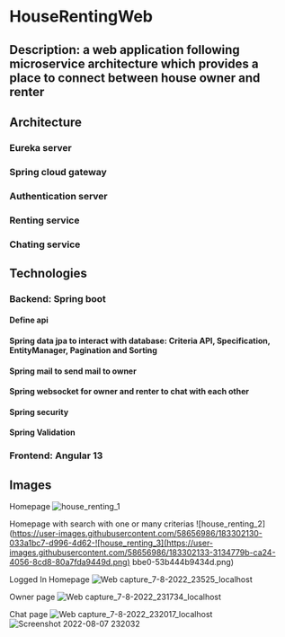 # HouseRentingWeb
 ## Description: a web application following microservice architecture which provides a place to connect between house owner and renter
 
 
 ## Architecture
 ### Eureka server
 ### Spring cloud gateway
 ### Authentication server
 ### Renting service
 ### Chating service
 
 
 ## Technologies
 
 ### Backend: Spring boot
 #### Define api
 #### Spring data jpa to interact with database: Criteria API, Specification, EntityManager, Pagination and Sorting
 #### Spring mail to send mail to owner 
 #### Spring websocket for owner and renter to chat with each other
 #### Spring security
 #### Spring Validation
 
 ### Frontend: Angular 13
 
 
 ## Images
 
 Homepage
 ![house_renting_1](https://user-images.githubusercontent.com/58656986/183302090-ae6ac5c9-f4f3-4bce-a5f8-9460eec8e69a.png)
 
 Homepage with search with one or many criterias
 ![house_renting_2](https://user-images.githubusercontent.com/58656986/183302130-033a1bc7-d996-4d62-![house_renting_3](https://user-images.githubusercontent.com/58656986/183302133-3134779b-ca24-4056-8cd8-80a7fda9449d.png)
bbe0-53b444b9434d.png)

Logged In Homepage
![Web capture_7-8-2022_23525_localhost](https://user-images.githubusercontent.com/58656986/183302158-da9ff86c-fd71-469a-ab45-7327f2b09a3c.jpeg)

Owner page
![Web capture_7-8-2022_231734_localhost](https://user-images.githubusercontent.com/58656986/183302168-13897625-358a-444f-b36a-5d88e16adc4d.jpeg)

Chat page
![Web capture_7-8-2022_232017_localhost](https://user-images.githubusercontent.com/58656986/183302175-3bc40d2f-91f9-4226-9ec0-e257ea5764c6.jpeg)
![Screenshot 2022-08-07 232032](https://user-images.githubusercontent.com/58656986/183302182-c1468196-889b-405d-8caf-274323f9de0c.png)




 

 

